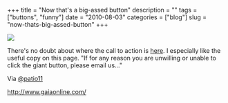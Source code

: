 +++
title = "Now that's a big-assed button"
description = ""
tags = ["buttons", "funny"]
date = "2010-08-03"
categories = ["blog"]
slug = "now-thats-big-assed-button"
+++



  <div class="notebook-screenshot"><a href="http://www.gaiaonline.com/"><img src="http://media.konigi.com/bluga/wt4c585ba88d87f_large.jpg"/></a></div><p>There's no doubt about where the call to action is <a href="http://www.gaiaonline.com/">here</a>. I especially like the useful copy on this page. &quot;If for any reason you are unwilling or unable to click the giant button, please email us...&quot;</p>

<p>Via <a href="http://twitter.com/patio11/statuses/20239475159">@patio11</a></p>

    
  <a href="http://www.gaiaonline.com/">http://www.gaiaonline.com/</a>
